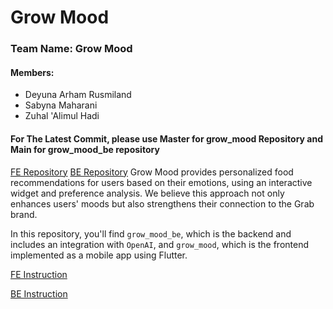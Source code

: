 # Grow Mood
### Team Name: Grow Mood
#### Members:
- Deyuna Arham Rusmiland
- Sabyna Maharani
- Zuhal 'Alimul Hadi

#### For The Latest Commit, please use Master for grow_mood Repository and Main for grow_mood_be repository

[FE Repository](https://github.com/sabynn/grow_mood)
[BE Repository](https://github.com/zuhalal/grow_mood_be)
Grow Mood provides personalized food recommendations for users based on their emotions, using an interactive widget and preference analysis. We believe this approach not only enhances users' moods but also strengthens their connection to the Grab brand.

In this repository, you'll find `grow_mood_be`, which is the backend and includes an integration with `OpenAI`, and `grow_mood`, which is the frontend implemented as a mobile app using Flutter.

[FE Instruction](https://github.com/sabynn/grow_mood/blob/master/README.md)

[BE Instruction](https://github.com/zuhalal/grow_mood_be/blob/main/README.md)
